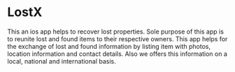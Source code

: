 # LostX
This an ios app helps to recover lost properties. Sole purpose of this app is to reunite lost and found items to their respective owners. This app helps for the exchange of lost and found information by listing item with photos, location information and contact details. Also we offers this information on a local, national and international basis.
